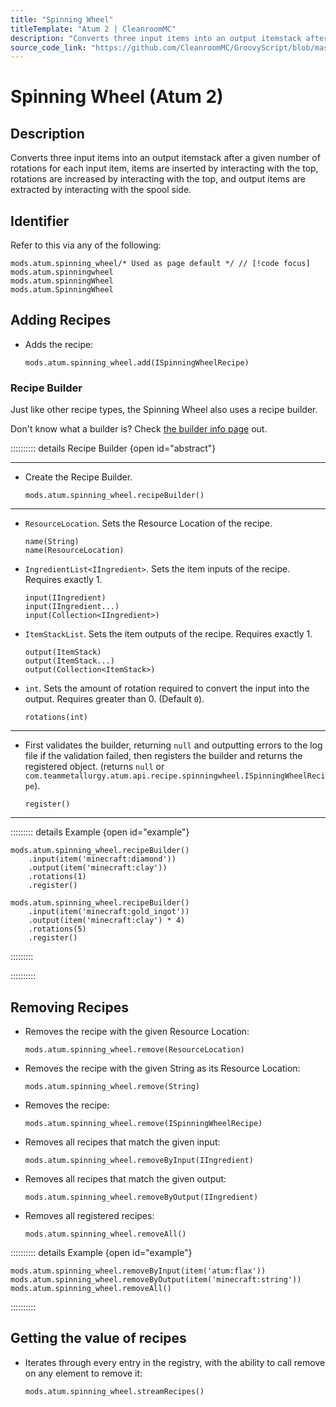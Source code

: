 ```yaml
---
title: "Spinning Wheel"
titleTemplate: "Atum 2 | CleanroomMC"
description: "Converts three input items into an output itemstack after a given number of rotations for each input item, items are inserted by interacting with the top, rotations are increased by interacting with the top, and output items are extracted by interacting with the spool side."
source_code_link: "https://github.com/CleanroomMC/GroovyScript/blob/master/src/main/java/com/cleanroommc/groovyscript/compat/mods/atum/SpinningWheel.java"
---
```


# Spinning Wheel (Atum 2)

## Description

Converts three input items into an output itemstack after a given number of rotations for each input item, items are inserted by interacting with the top, rotations are increased by interacting with the top, and output items are extracted by interacting with the spool side.

## Identifier

Refer to this via any of the following:

```groovy:no-line-numbers {1}
mods.atum.spinning_wheel/* Used as page default */ // [!code focus]
mods.atum.spinningwheel
mods.atum.spinningWheel
mods.atum.SpinningWheel
```


## Adding Recipes

- Adds the recipe:

    ```groovy:no-line-numbers
    mods.atum.spinning_wheel.add(ISpinningWheelRecipe)
    ```


### Recipe Builder

Just like other recipe types, the Spinning Wheel also uses a recipe builder.

Don't know what a builder is? Check [the builder info page](../../getting_started/builder.md) out.

:::::::::: details Recipe Builder {open id="abstract"}

---

- Create the Recipe Builder.

    ```groovy:no-line-numbers
    mods.atum.spinning_wheel.recipeBuilder()
    ```

---

- `ResourceLocation`. Sets the Resource Location of the recipe.

    ```groovy:no-line-numbers
    name(String)
    name(ResourceLocation)
    ```

- `IngredientList<IIngredient>`. Sets the item inputs of the recipe. Requires exactly 1.

    ```groovy:no-line-numbers
    input(IIngredient)
    input(IIngredient...)
    input(Collection<IIngredient>)
    ```

- `ItemStackList`. Sets the item outputs of the recipe. Requires exactly 1.

    ```groovy:no-line-numbers
    output(ItemStack)
    output(ItemStack...)
    output(Collection<ItemStack>)
    ```

- `int`. Sets the amount of rotation required to convert the input into the output. Requires greater than 0. (Default `0`).

    ```groovy:no-line-numbers
    rotations(int)
    ```

---

- First validates the builder, returning `null` and outputting errors to the log file if the validation failed, then registers the builder and returns the registered object. (returns `null` or `com.teammetallurgy.atum.api.recipe.spinningwheel.ISpinningWheelRecipe`).

    ```groovy:no-line-numbers
    register()
    ```

---

::::::::: details Example {open id="example"}
```groovy:no-line-numbers
mods.atum.spinning_wheel.recipeBuilder()
    .input(item('minecraft:diamond'))
    .output(item('minecraft:clay'))
    .rotations(1)
    .register()

mods.atum.spinning_wheel.recipeBuilder()
    .input(item('minecraft:gold_ingot'))
    .output(item('minecraft:clay') * 4)
    .rotations(5)
    .register()
```

:::::::::

::::::::::

## Removing Recipes

- Removes the recipe with the given Resource Location:

    ```groovy:no-line-numbers
    mods.atum.spinning_wheel.remove(ResourceLocation)
    ```

- Removes the recipe with the given String as its Resource Location:

    ```groovy:no-line-numbers
    mods.atum.spinning_wheel.remove(String)
    ```

- Removes the recipe:

    ```groovy:no-line-numbers
    mods.atum.spinning_wheel.remove(ISpinningWheelRecipe)
    ```

- Removes all recipes that match the given input:

    ```groovy:no-line-numbers
    mods.atum.spinning_wheel.removeByInput(IIngredient)
    ```

- Removes all recipes that match the given output:

    ```groovy:no-line-numbers
    mods.atum.spinning_wheel.removeByOutput(IIngredient)
    ```

- Removes all registered recipes:

    ```groovy:no-line-numbers
    mods.atum.spinning_wheel.removeAll()
    ```

:::::::::: details Example {open id="example"}
```groovy:no-line-numbers
mods.atum.spinning_wheel.removeByInput(item('atum:flax'))
mods.atum.spinning_wheel.removeByOutput(item('minecraft:string'))
mods.atum.spinning_wheel.removeAll()
```

::::::::::

## Getting the value of recipes

- Iterates through every entry in the registry, with the ability to call remove on any element to remove it:

    ```groovy:no-line-numbers
    mods.atum.spinning_wheel.streamRecipes()
    ```
